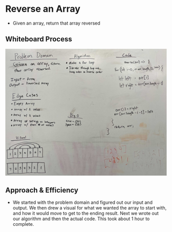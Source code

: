 # Reverse an Array

- Given an array, return that array reversed

## Whiteboard Process

![Array-Reverse](./array-reverse.jpg)

## Approach & Efficiency

- We started with the problem domain and figured out our input and output. We then drew a visual for what we wanted the array to start with, and how it would move to get to the ending result. Next we wrote out our algorithm and then the actual code. This took about 1 hour to complete.
